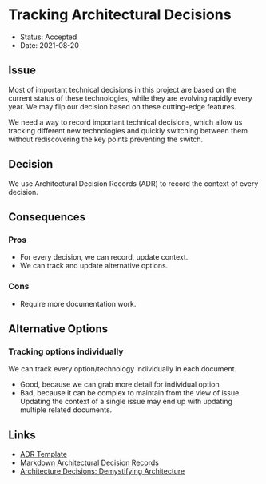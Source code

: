 # Tracking Architectural Decisions

- Status: Accepted
- Date: 2021-08-20

## Issue

Most of important technical decisions in this project are based on the current status of these technologies, while they are evolving rapidly every year. We may flip our decision based on these cutting-edge features.

We need a way to record important technical decisions, which allow us tracking different new technologies and quickly switching between them without rediscovering the key points preventing the switch.

## Decision

We use Architectural Decision Records (ADR) to record the context of every decision.

## Consequences

### Pros

- For every decision, we can record, update context.
- We can track and update alternative options.

### Cons

- Require more documentation work.

## Alternative Options

### Tracking options individually

We can track every option/technology individually in each document.

- Good, because we can grab more detail for individual option
- Bad, because it can be complex to maintain from the view of issue. Updating the context of a single issue may end up with updating multiple related documents.

## Links

- [ADR Template](template.md)
- [Markdown Architectural Decision Records](https://github.com/adr/madr)
- [Architecture Decisions: Demystifying Architecture](https://doi.org/10.1109/MS.2005.27)